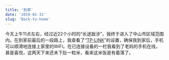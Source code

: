 ```yaml
---
title: '到家'
date: '2019-01-31'
slug: 'Back-to-home'
---
```


今天上午11点左右，经过近22个小时的“长途跋涉”，我终于进入了中山市区域范围内。在到家前最后的一段路上，我查看了“[TP-LINK](https://www.tp-link.com.cn/)”的设置，确保我到家后，手机可以顺滑地连接上家里的WiFi。在已连接设备的一栏我看到了老妈的手机在线，甚是喜悦，这两天下来还未下肚一粒米，看来这米饭是有着落了。  
